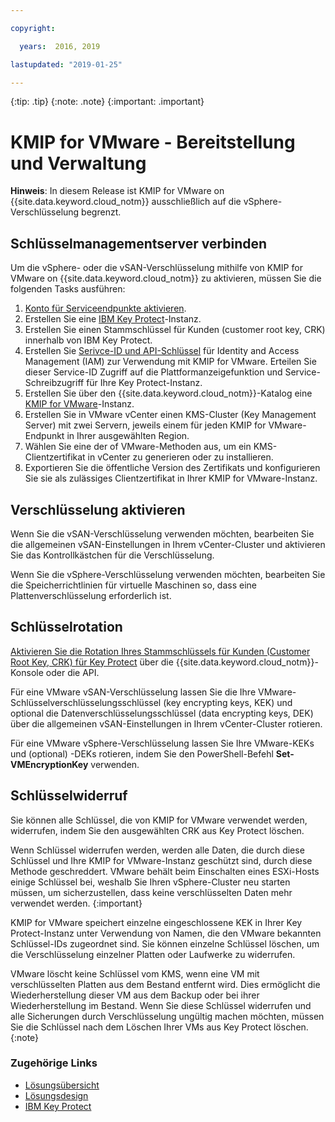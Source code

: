 ```yaml
---

copyright:

  years:  2016, 2019

lastupdated: "2019-01-25"

---
```


{:tip: .tip}
{:note: .note}
{:important: .important}

# KMIP for VMware - Bereitstellung und Verwaltung

**Hinweis**: In diesem Release ist KMIP for VMware on {{site.data.keyword.cloud_notm}} ausschließlich auf die vSphere-Verschlüsselung begrenzt.

## Schlüsselmanagementserver verbinden

Um die vSphere- oder die vSAN-Verschlüsselung mithilfe von KMIP for VMware on {{site.data.keyword.cloud_notm}} zu aktivieren, müssen Sie die folgenden Tasks ausführen:

1. [Konto für Serviceendpunkte aktivieren](/docs/services/service-endpoint/enable-servicepoint.html#getting-started).
2. Erstellen Sie eine [IBM Key Protect](/docs/services/key-protect/index.html)-Instanz.
3. Erstellen Sie einen Stammschlüssel für Kunden (customer root key, CRK) innerhalb von IBM Key Protect.
4. Erstellen Sie [Serivce-ID und API-Schlüssel](/docs/iam/serviceid_keys.html) für Identity and Access Management (IAM) zur Verwendung mit KMIP for VMware. Erteilen Sie dieser Service-ID Zugriff auf die Plattformanzeigefunktion und Service-Schreibzugriff für Ihre Key Protect-Instanz.
5. Erstellen Sie über den {{site.data.keyword.cloud_notm}}-Katalog eine [KMIP for VMware](/docs/services/vmwaresolutions/services/kmip_standalone_ordering.html)-Instanz.
6. Erstellen Sie in VMware vCenter einen KMS-Cluster (Key Management Server) mit zwei Servern, jeweils einem für jeden KMIP for VMware-Endpunkt in Ihrer ausgewählten Region.
7. Wählen Sie eine der of VMware-Methoden aus, um ein KMS-Clientzertifikat in vCenter zu generieren oder zu installieren.
8. Exportieren Sie die öffentliche Version des Zertifikats und konfigurieren Sie sie als zulässiges Clientzertifikat in Ihrer KMIP for VMware-Instanz.

## Verschlüsselung aktivieren

Wenn Sie die vSAN-Verschlüsselung verwenden möchten, bearbeiten Sie die allgemeinen vSAN-Einstellungen in Ihrem vCenter-Cluster und aktivieren Sie das Kontrollkästchen für die Verschlüsselung.

Wenn Sie die vSphere-Verschlüsselung verwenden möchten, bearbeiten Sie die Speicherrichtlinien für virtuelle Maschinen so, dass eine Plattenverschlüsselung erforderlich ist.

## Schlüsselrotation

[Aktivieren Sie die Rotation Ihres Stammschlüssels für Kunden (Customer Root Key, CRK) für Key Protect](/docs/services/key-protect/rotate-keys.html) über die {{site.data.keyword.cloud_notm}}-Konsole oder die API.

Für eine VMware vSAN-Verschlüsselung lassen Sie die Ihre VMware-Schlüsselverschlüsselungsschlüssel (key encrypting keys, KEK) und optional die Datenverschlüsselungsschlüssel (data encrypting keys, DEK) über die allgemeinen vSAN-Einstellungen in Ihrem vCenter-Cluster rotieren.

Für eine VMware vSphere-Verschlüsselung lassen Sie Ihre VMware-KEKs und (optional) -DEKs rotieren, indem Sie den PowerShell-Befehl **Set-VMEncryptionKey** verwenden.

## Schlüsselwiderruf

Sie können alle Schlüssel, die von KMIP for VMware verwendet werden, widerrufen, indem Sie den ausgewählten CRK aus Key Protect löschen.

Wenn Schlüssel widerrufen werden, werden alle Daten, die durch diese Schlüssel und Ihre KMIP for VMware-Instanz geschützt sind, durch diese Methode geschreddert. VMware behält beim Einschalten eines ESXi-Hosts einige Schlüssel bei, weshalb Sie Ihren vSphere-Cluster neu starten müssen, um sicherzustellen, dass keine verschlüsselten Daten mehr verwendet werden.
{:important}

KMIP for VMware speichert einzelne eingeschlossene KEK in Ihrer Key Protect-Instanz unter Verwendung von Namen, die den VMware bekannten Schlüssel-IDs zugeordnet sind. Sie können einzelne Schlüssel löschen, um die Verschlüsselung einzelner Platten oder Laufwerke zu widerrufen.

VMware löscht keine Schlüssel vom KMS, wenn eine VM mit verschlüsselten Platten aus dem Bestand entfernt wird. Dies ermöglicht die Wiederherstellung dieser VM aus dem Backup oder bei ihrer Wiederherstellung im Bestand. Wenn Sie diese Schlüssel widerrufen und alle Sicherungen durch Verschlüsselung ungültig machen möchten, müssen Sie die Schlüssel nach dem Löschen Ihrer VMs aus Key Protect löschen.
{:note}

### Zugehörige Links

* [Lösungsübersicht](/docs/services/vmwaresolutions/archiref/kmip/overview.html)
* [Lösungsdesign](/docs/services/vmwaresolutions/archiref/kmip/design.html)
* [IBM Key Protect](/docs/services/key-protect/index.html)
